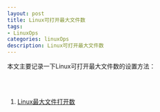 ```yaml
---
layout: post
title: Linux可打开最大文件数
tags:
- LinuxOps
categories: linuxOps
description: Linux可打开最大文件数
---
```



本文主要记录一下Linux可打开最大文件数的设置方法：

<!-- more -->





<br />
<br />

1. [Linux最大文件打开数](https://www.cnblogs.com/pangguoping/p/5791432.html)

<br />
<br />
<br />


